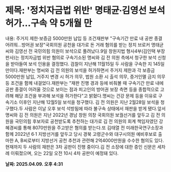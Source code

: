 # **제목: '정치자금법 위반' 명태균∙김영선 보석 허가…구속 약 5개월 만**

  내용: 주거지 제한·보증금 5000만원 납입 등 조건재판부 "구속기간 만료 내 공판 종결 어려워…방어권 보장"국회의원 공천을 대가로 돈 거래 혐의를 받는 정치 브로커 명태균씨와 김영선 전 국민의힘 의원이 보석으로 풀려났다.9일 창원지법 형사4부(김인택 부장판사)는 정치자금법 위반 혐의로 구속기소된 명씨와 김 전 의원 측에서 청구한 보석 신청을 받아들여 보석 인용을 결정했다. 검찰이 지난해 11월15일 두 사람을 구속한 지 145일 만이다.재판부는 명씨와 김 전 의원의 보석을 허가하면서 주거지 제한과 각 보증금 5000만원 납입, 거주지 변경 시 허가 의무, 법원 소환 시 출석 의무, 증거인멸 금지 의무 등 조건을 함께 내걸었다.재판부는 "재판 진행 경과 등에 비춰볼 때 구속기간 만료 내에 공판 종결이 어려울 것으로 보이는 점과 피고인의 방어권 보장 측면 등을 종합적으로 고려해 해당 조건을 부과해 보석을 허가한다"고 밝혔다.명씨는 건강 문제 등을 이유로 구속기소 이후인 지난해 12월5일 보석을 청구했다. 김 전 의원은 지난 2월28일 보석을 청구했다.두 사람은 이날 오후 보석 석방됨에 따라 불구속 상태에서 재판을 받게 됐다.앞서 명씨와 김 전 의원은 지난 2022년 경남 창원 의창 국회의원 보궐선거를 앞두고 김 전 의원을 국민의힘 후보자로 공천받도록 추천하는 대가로 김 전 의원의 회계 책임자였던 강혜경씨를 통해 8070만원을 주고받은 혐의를 받는다.또 김태열 전 미래한국연구소장과 함께 2022년 6∙1 지방선거를 앞두고 당시 경북 고령군수와 대구시의원 예비후보로 출마한 A, B씨로부터 지방선거 공천 추천과 관련해 2억4000만원을 수수한 혐의도 있다.현재까지 두 사람의 재판은 3차 공판이 진행 중이다.김 전 소장에 대한 증인 신문은 세차례 이뤄졌으며, 오는 22일 오전 10시 4차 공판이 예정돼 있다.

  **날짜: 2025.04.09. 오후 4:31**